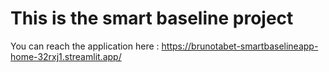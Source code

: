 # This is the smart baseline project

You can reach the application here : https://brunotabet-smartbaselineapp-home-32rxj1.streamlit.app/